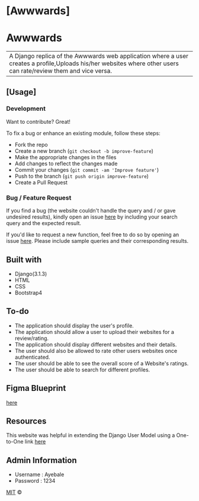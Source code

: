 # [Awwwards]
# Awwwards
<table>
<tr>
<td>
  A Django replica of the Awwwards web application where a user creates a profile,Uploads his/her websites where other users can rate/review them and vice versa.
</td>
</tr>
</table>

## [Usage]

### Development
Want to contribute? Great!

To fix a bug or enhance an existing module, follow these steps:

- Fork the repo
- Create a new branch (`git checkout -b improve-feature`)
- Make the appropriate changes in the files
- Add changes to reflect the changes made
- Commit your changes (`git commit -am 'Improve feature'`)
- Push to the branch (`git push origin improve-feature`)
- Create a Pull Request 

### Bug / Feature Request

If you find a bug (the website couldn't handle the query and / or gave undesired results), kindly open an issue [here](https://github.com/Nelly-ayebale/awwwards/issues/new) by including your search query and the expected result.

If you'd like to request a new function, feel free to do so by opening an issue [here](https://github.com/Nelly-ayebale/awwwards/issues/new). Please include sample queries and their corresponding results.


## Built with 

- Django(3.1.3)
- HTML
- CSS
- Bootstrap4

## To-do
- The application should display the user's profile.
- The application should allow a user to upload their websites for a review/rating.
- The application should display different websites and their details.
- The user should also be allowed to rate other users websites once authenticated.
- The user should be able to see the overall score of a Website's ratings.
- The user should be able to search for different profiles.

## Figma Blueprint
[here](https://www.figma.com/file/c2pINnJKnJxPKcnj35Vjsd/Awwwards?node-id=1%3A2)

## Resources
This website was helpful in extending the Django User Model using a One-to-One link [here](https://simpleisbetterthancomplex.com/tutorial/2016/07/22/how-to-extend-django-user-model.html)

## Admin Information
- Username : Ayebale
- Password : 1234

[MIT](LICENSE) ©

